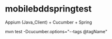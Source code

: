 # mobilebddspringtest

Appium (Java_Client) + Cucumber + Spring

mvn test -Dcucumber.options="--tags @tagName"
